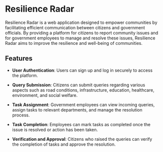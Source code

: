 # Resilience Radar

Resilience Radar is a web application designed to empower communities by facilitating efficient communication between citizens and government officials. By providing a platform for citizens to report community issues and for government employees to manage and resolve these issues, Resilience Radar aims to improve the resilience and well-being of communities.

## Features

- **User Authentication**: Users can sign up and log in securely to access the platform.
  
- **Query Submission**: Citizens can submit queries regarding various aspects such as road conditions, infrastructure, education, healthcare, environment, and social welfare.

- **Task Assignment**: Government employees can view incoming queries, assign tasks to relevant departments, and manage the resolution process.

- **Task Completion**: Employees can mark tasks as completed once the issue is resolved or action has been taken.

- **Verification and Approval**: Citizens who raised the queries can verify the completion of tasks and approve the resolution.
